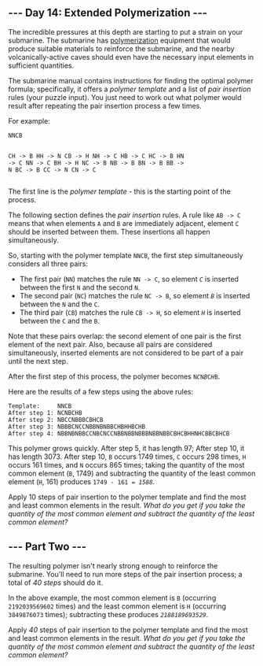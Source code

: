 <article class="day-desc"><h2>--- Day 14: Extended Polymerization ---</h2><p>The incredible pressures at this depth are starting to put a strain on your submarine. The submarine has <a href="https://en.wikipedia.org/wiki/Polymerization" target="_blank">polymerization</a> equipment that would produce suitable materials to reinforce the submarine, and the nearby volcanically-active caves should even have the necessary input elements in sufficient quantities.</p>
<p>The submarine manual contains <span title="HO&#xa;&#xa;HO -&gt; OH">instructions</span> for finding the optimal polymer formula; specifically, it offers a <em>polymer template</em> and a list of <em>pair insertion</em> rules (your puzzle input). You just need to work out what polymer would result after repeating the pair insertion process a few times.</p>
<p>For example:</p>
<pre><code>NNCB

CH -&gt; B
HH -&gt; N
CB -&gt; H
NH -&gt; C
HB -&gt; C
HC -&gt; B
HN -&gt; C
NN -&gt; C
BH -&gt; H
NC -&gt; B
NB -&gt; B
BN -&gt; B
BB -&gt; N
BC -&gt; B
CC -&gt; N
CN -&gt; C
</code></pre>
<p>The first line is the <em>polymer template</em> - this is the starting point of the process.</p>
<p>The following section defines the <em>pair insertion</em> rules. A rule like <code>AB -&gt; C</code> means that when elements <code>A</code> and <code>B</code> are immediately adjacent, element <code>C</code> should be inserted between them. These insertions all happen simultaneously.</p>
<p>So, starting with the polymer template <code>NNCB</code>, the first step simultaneously considers all three pairs:</p>
<ul>
<li>The first pair (<code>NN</code>) matches the rule <code>NN -&gt; C</code>, so element <code><em>C</em></code> is inserted between the first <code>N</code> and the second <code>N</code>.</li>
<li>The second pair (<code>NC</code>) matches the rule <code>NC -&gt; B</code>, so element <code><em>B</em></code> is inserted between the <code>N</code> and the <code>C</code>.</li>
<li>The third pair (<code>CB</code>) matches the rule <code>CB -&gt; H</code>, so element <code><em>H</em></code> is inserted between the <code>C</code> and the <code>B</code>.</li>
</ul>
<p>Note that these pairs overlap: the second element of one pair is the first element of the next pair. Also, because all pairs are considered simultaneously, inserted elements are not considered to be part of a pair until the next step.</p>
<p>After the first step of this process, the polymer becomes <code>N<em>C</em>N<em>B</em>C<em>H</em>B</code>.</p>
<p>Here are the results of a few steps using the above rules:</p>
<pre><code>Template:     NNCB
After step 1: NCNBCHB
After step 2: NBCCNBBBCBHCB
After step 3: NBBBCNCCNBBNBNBBCHBHHBCHB
After step 4: NBBNBNBBCCNBCNCCNBBNBBNBBBNBBNBBCBHCBHHNHCBBCBHCB
</code></pre>
<p>This polymer grows quickly. After step 5, it has length 97; After step 10, it has length 3073. After step 10, <code>B</code> occurs 1749 times, <code>C</code> occurs 298 times, <code>H</code> occurs 161 times, and <code>N</code> occurs 865 times; taking the quantity of the most common element (<code>B</code>, 1749) and subtracting the quantity of the least common element (<code>H</code>, 161) produces <code>1749 - 161 = <em>1588</em></code>.</p>
<p>Apply 10 steps of pair insertion to the polymer template and find the most and least common elements in the result. <em>What do you get if you take the quantity of the most common element and subtract the quantity of the least common element?</em></p>
</article>
<article class="day-desc"><h2 id="part2">--- Part Two ---</h2><p>The resulting polymer isn't nearly strong enough to reinforce the submarine. You'll need to run more steps of the pair insertion process; a total of <em>40 steps</em> should do it.</p>
<p>In the above example, the most common element is <code>B</code> (occurring <code>2192039569602</code> times) and the least common element is <code>H</code> (occurring <code>3849876073</code> times); subtracting these produces <code><em>2188189693529</em></code>.</p>
<p>Apply <em>40</em> steps of pair insertion to the polymer template and find the most and least common elements in the result. <em>What do you get if you take the quantity of the most common element and subtract the quantity of the least common element?</em></p>
</article>
